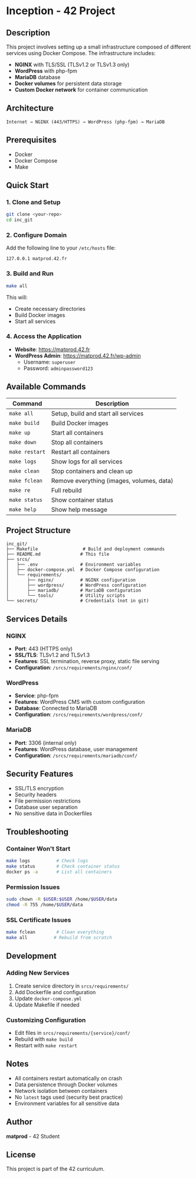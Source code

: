 # Inception - 42 Project

## Description

This project involves setting up a small infrastructure composed of different services using Docker Compose. The infrastructure includes:

- **NGINX** with TLS/SSL (TLSv1.2 or TLSv1.3 only)
- **WordPress** with php-fpm
- **MariaDB** database
- **Docker volumes** for persistent data storage
- **Custom Docker network** for container communication

## Architecture

```
Internet → NGINX (443/HTTPS) → WordPress (php-fpm) → MariaDB
```

## Prerequisites

- Docker
- Docker Compose
- Make

## Quick Start

### 1. Clone and Setup

```bash
git clone <your-repo>
cd inc_git
```

### 2. Configure Domain

Add the following line to your `/etc/hosts` file:

```
127.0.0.1 matprod.42.fr
```

### 3. Build and Run

```bash
make all
```

This will:

- Create necessary directories
- Build Docker images
- Start all services

### 4. Access the Application

- **Website**: https://matprod.42.fr
- **WordPress Admin**: https://matprod.42.fr/wp-admin
  - Username: `superuser`
  - Password: `adminpassword123`

## Available Commands

| Command        | Description                               |
| -------------- | ----------------------------------------- |
| `make all`     | Setup, build and start all services       |
| `make build`   | Build Docker images                       |
| `make up`      | Start all containers                      |
| `make down`    | Stop all containers                       |
| `make restart` | Restart all containers                    |
| `make logs`    | Show logs for all services                |
| `make clean`   | Stop containers and clean up              |
| `make fclean`  | Remove everything (images, volumes, data) |
| `make re`      | Full rebuild                              |
| `make status`  | Show container status                     |
| `make help`    | Show help message                         |

## Project Structure

```
inc_git/
├── Makefile                 # Build and deployment commands
├── README.md               # This file
├── srcs/
│   ├── .env                # Environment variables
│   ├── docker-compose.yml  # Docker Compose configuration
│   └── requirements/
│       ├── nginx/          # NGINX configuration
│       ├── wordpress/      # WordPress configuration
│       ├── mariadb/        # MariaDB configuration
│       └── tools/          # Utility scripts
└── secrets/                # Credentials (not in git)
```

## Services Details

### NGINX

- **Port**: 443 (HTTPS only)
- **SSL/TLS**: TLSv1.2 and TLSv1.3
- **Features**: SSL termination, reverse proxy, static file serving
- **Configuration**: `/srcs/requirements/nginx/conf/`

### WordPress

- **Service**: php-fpm
- **Features**: WordPress CMS with custom configuration
- **Database**: Connected to MariaDB
- **Configuration**: `/srcs/requirements/wordpress/conf/`

### MariaDB

- **Port**: 3306 (internal only)
- **Features**: WordPress database, user management
- **Configuration**: `/srcs/requirements/mariadb/conf/`

## Security Features

- SSL/TLS encryption
- Security headers
- File permission restrictions
- Database user separation
- No sensitive data in Dockerfiles

## Troubleshooting

### Container Won't Start

```bash
make logs          # Check logs
make status        # Check container status
docker ps -a       # List all containers
```

### Permission Issues

```bash
sudo chown -R $USER:$USER /home/$USER/data
chmod -R 755 /home/$USER/data
```

### SSL Certificate Issues

```bash
make fclean        # Clean everything
make all          # Rebuild from scratch
```

## Development

### Adding New Services

1. Create service directory in `srcs/requirements/`
2. Add Dockerfile and configuration
3. Update `docker-compose.yml`
4. Update Makefile if needed

### Customizing Configuration

- Edit files in `srcs/requirements/{service}/conf/`
- Rebuild with `make build`
- Restart with `make restart`

## Notes

- All containers restart automatically on crash
- Data persistence through Docker volumes
- Network isolation between containers
- No `latest` tags used (security best practice)
- Environment variables for all sensitive data

## Author

**matprod** - 42 Student

## License

This project is part of the 42 curriculum.
